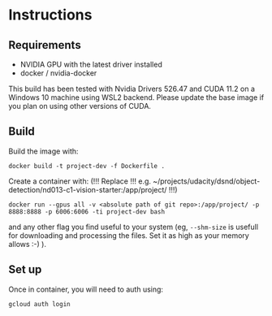 # Instructions

## Requirements

* NVIDIA GPU with the latest driver installed
* docker / nvidia-docker

This build has been tested with Nvidia Drivers 526.47 and CUDA 11.2 on a Windows 10 machine using WSL2 backend.
Please update the base image if you plan on using other versions of CUDA.

## Build
Build the image with:
```
docker build -t project-dev -f Dockerfile .
```

Create a container with:
(!!! Replace <absolute path of git repo> !!!  e.g. ~/projects/udacity/dsnd/object-detection/nd013-c1-vision-starter:/app/project/ !!!)
```
docker run --gpus all -v <absolute path of git repo>:/app/project/ -p 8888:8888 -p 6006:6006 -ti project-dev bash 
```

and any other flag you find useful to your system (eg, `--shm-size` is usefull for downloading and processing the files. Set it as high as your memory allows :-) ). 


## Set up

Once in container, you will need to auth using:
```
gcloud auth login
```
